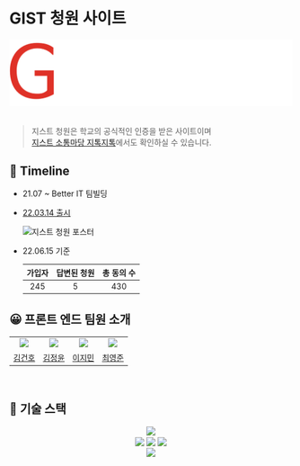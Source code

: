 # GIST 청원 사이트

<div align="center">
<img src="./src/assets/img/logo_light.png">
</div>
<br/>



> 지스트 청원은 학교의 공식적인 인증을 받은 사이트이며  
> [지스트 소통마당 지톡지톡](https://www.gist.ac.kr/site/gtalk/index.html)에서도 확인하실 수 있습니다.


## 📆 Timeline

- 21.07 ~
  Better IT 팀빌딩
- [22.03.14 출시](https://www.gist-petition.com/petitions/2)  

  <img src="https://user-images.githubusercontent.com/65757344/173832953-27639f34-5a42-4f8a-8319-b1eb37689780.png" alt="지스트 청원 포스터" width="360"/>

- 22.06.15 기준 

   |  **가입자** | **답변된 청원** | **총 동의 수** |
   | :-----: | :-----: | :-----: |
   | 245   |   5   |  430  |
     
## 😀 프론트 엔드 팀원 소개

|                                                        |                                                           |                                                               |                                                          |
| :----------------------------------------------------: | :-------------------------------------------------------: | :-----------------------------------------------------------: | :------------------------------------------------------: |
| <img src="https://github.com/gpgun0.png" width="300"/> | <img src="https://github.com/kimjngyun.png" width="300"/> | <img src="https://github.com/leejimin-gist.png" width="300"/> | <img src="https://github.com/choi2021.png" width="300"/> |
|          [김건호](https://github.com/gpgun0)           |          [김정윤](https://github.com/kimjngyun)           |          [이지민](https://github.com/leejimin-gist)           |          [최영준](https://github.com/choi2021)           |

<br/>

## 📲 기술 스택

<div align="center">
  <img src="https://img.shields.io/badge/TypeScript-3178C6?style=flat-square&logo=typescript&logoColor=white"/><br>
  <img src="https://img.shields.io/badge/React-61DAFB?style=flat-square&logo=React&logoColor=white"/>
  <img src="https://img.shields.io/badge/redux-764ABC?style=flat-square&logo=Redux&logoColor=white"/>
  <img src="https://img.shields.io/badge/👩‍🎤 emotion-DB7093?style=flat-square&"/><br>
  <img src="https://img.shields.io/badge/Google Analytics-E37400?style=flat-square&logo=Google Analytics&logoColor=white"/>
</div>
